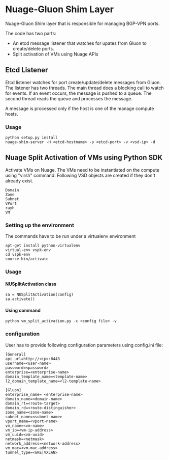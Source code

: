 # Nuage-Gluon Shim Layer
Nuage-Gluon Shim layer that is responsible for managing BGP-VPN ports.

The code has two parts:

* An etcd message listener that watches for upates from Gluon to create/delete ports.
* Split activation of VMs using Nuage APIs

## Etcd Listener
Etcd listener watches for port create/update/delete messages from Gluon. The listener has two threads. The main thread does a blocking call to watch for events. If an event occurs, the message is pushed to a queue. The second thread reads the queue and processes the message.

A message is processed only if the host is one of the manage compute hosts.

### Usage
	python setup.py install
	nuage-shim-server -H <etcd-hostname> -p <etcd-port> -v <vsd-ip> -d

## Nuage Split Activation of VMs using Python SDK
Activate VMs on Nuage. The VMs need to be instantiated on the compute using "virsh" command. 
Following VSD objects are created if they don't already exist.

	Domain
	Zone
	Subnet
	VPort
	rayh
	VM

### Setting up the environment

The commands have to be run under a virtualenv environment

    apt-get install python-virtualenv
    virtual-env vspk-env
    cd vspk-env
    source bin/activate
    
### Usage
#### NUSplitActivation class

    sa = NUSplitActivation(config)
    sa.activate()

#### Using command

    python vm_split_activation.py -c <config file> -v

### configuration

User has to provide following configuration parameters using config.ini file:

    [General]
    api_url=http://<ip>:8443
    username=<user-name>
    password=<password>
    enterprise=<enterprise-name>
    domain_template_name=<template-name>
    l2_domain_template_name=<l2-template-name>

    [Gluon] 
    enterprise_name= <enterprise-name>
    domain_name=<domain-name>
    domain_rt=<route-target>
    domain_rd=<route-distinguisher>
    zone_name=<zone-name>
    subnet_name=<subnet-name>
    vport_name=<vport-name>
    vm_name=<vm-name>
    vm_ip=<vm-ip-address>
    vm_uuid=<vm-uuid>
    netmask=<netmask>
    network_address=<network-address>
    vm_mac=<vm-mac-address>
    tunnel_type=<GRE|VXLAN>
